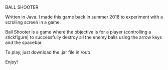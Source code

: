 BALL SHOOTER

Written in Java. I made this game back in summer 2018 to experiment with a scrolling screen in a game.

Ball Shooter is a game where the objective is for a player (controlling a stickfigure)
to successfully destroy all the enemy balls using the arrow keys and the spacebar.

To play, just download the .jar file in /out/.

Enjoy!
